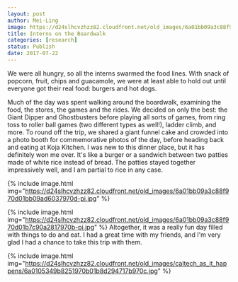 ```yaml
---
layout: post
author: Mei-Ling
image: https://d24slhcvzhzz82.cloudfront.net/old_images/6a01bb09a3c88f970d01b8d29470c7970c-pi.jpg
title: Interns on the Boardwalk
categories: [research]
status: Publish
date: 2017-07-22
---
```



We were all hungry, so all the interns swarmed the food lines. With snack of popcorn, fruit, chips and guacamole, we were at least able to hold out until everyone got their real food: burgers and hot dogs.

Much of the day was spent walking around the boardwalk, examining the food, the stores, the games and the rides. We decided on only the best: the Giant Dipper and Ghostbusters before playing all sorts of games, from ring toss to roller ball games (two different types as well!), ladder climb, and more. To round off the trip, we shared a giant funnel cake and crowded into a photo booth for commemorative photos of the day, before heading back and eating at Koja Kitchen. I was new to this dinner place, but it has definitely won me over. It's like a burger or a sandwich between two patties made of white rice instead of bread. The patties stayed together impressively well, and I am partial to rice in any case.


{% include image.html img="https://d24slhcvzhzz82.cloudfront.net/old_images/6a01bb09a3c88f970d01bb09ad6037970d-pi.jpg" %}


{% include image.html img="https://d24slhcvzhzz82.cloudfront.net/old_images/6a01bb09a3c88f970d01b7c90a2817970b-pi.jpg" %}
Altogether, it was a really fun day filled with things to do and eat. I had a great time with my friends, and I'm very glad I had a chance to take this trip with them.


{% include image.html img="https://d24slhcvzhzz82.cloudfront.net/old_images/caltech_as_it_happens/6a0105349b8251970b01b8d294717b970c.jpg" %}
